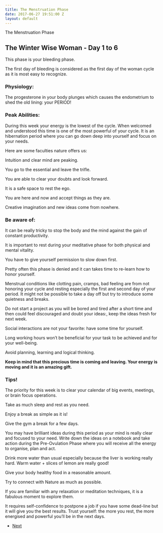 ```yaml
---
title: The Menstruation Phase
date: 2017-06-27 19:51:00 Z
layout: default
---
```

<section id="home" class="module-hero module-parallax module-fade module-full-height bg-dark-50" data-background="{{ site.baseurl }}{% link /assets/images2/34.jpg %}">

  <div class="hs-caption container">
    <div class="caption-content">
      <div class="hs-title-size-3 font-alt m-b-20">
      The Menstruation Phase
      </div>
    </div>
  </div>

</section >

<div class="wrapper">
<div class="container-fluid">

<div class="row relative">

<div class="col-sm-12 col-md-12">

<section id="bless" markdown="1">

# The Winter Wise Woman - Day 1 to 6

This phase is your bleeding phase.

The first day of bleeding is considered as the first day of the woman cycle as it is most easy to recognize.

### Physiology:
The progesterone in your body plunges which causes the endometrium to shed the old lining: your PERIOD!

### Peak Abilities:
During this week your energy is the lowest of the cycle. When welcomed and understood this time is one of the most powerful of your cycle. It is an hibernation period where you can go down deep into yourself and focus on your needs.

Here are some faculties nature offers us:

Intuition and clear mind are peaking.

You go to the essential and leave the trifle.

You are able to clear your doubts and look forward.

It is a safe space to rest the ego.

You are here and now and accept things as they are.

Creative imagination and new ideas come from nowhere.

### Be aware of:
It can be really tricky to stop the body and the mind against the gain of constant productivity.

It is important to rest during your meditative phase for both physical and mental vitality.

You have to give yourself permission to slow down first.

Pretty often this phase is denied and it can takes time to re-learn how to honor yourself.

Menstrual conditions like clotting pain, cramps, bad feeling are from not honoring your cycle and resting especially the first and second day of your period. It might not be possible to take a day off but try to introduce some quietness and breaks.

Do not start a project as you will be bored and tired after a short time and then could feel discouraged and doubt your ideas:, keep the ideas fresh for next week.

Social interactions are not your favorite: have some time for yourself.

Long working hours won’t be beneficial for your task to be achieved and for your well-being.

Avoid planning, learning and logical thinking.

**Keep in mind that this precious time is coming and leaving. Your energy is moving and it is an amazing gift.**

### Tips!
The priority for this week is to clear your calendar of big events, meetings, or brain focus operations.

Take as much sleep and rest as you need.

Enjoy a break as simple as it is!

Give the gym a break for a few days.

You may have brilliant ideas during this period as your mind is really clear and focused to your need. Write down the ideas on a notebook and take action during the Pre-Ovulation Phase where you will receive all the energy to organise, plan and act.

Drink more water than usual especially because the liver is working really hard. Warm water + slices of lemon are really good!

Give your body healthy food in a reasonable amount.

Try to connect with Nature as much as possible.

If you are familiar with any relaxation or meditation techniques, it is a fabulous moment to explore them.

It requires self-confidence to postpone a job if you have some dead-line but it will give you the best results. Trust yourself: the more you rest, the more energised and powerful you’ll be in the next days.

</section>

</div>
</div>
</div>
</div>

<ul class="pager">
    <!-- <li class="previous"><a href="#">Previous</a></li> -->
    <li class="next"><a href="{{ site.baseurl }}{% link the-pre-ovulation-phase.markdown %}">Next</a></li>
  </ul>
